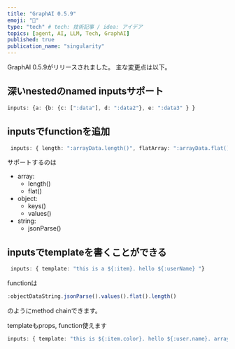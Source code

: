 ```yaml
---
title: "GraphAI 0.5.9"
emoji: "🤖"
type: "tech" # tech: 技術記事 / idea: アイデア
topics: [agent, AI, LLM, Tech, GraphAI]
published: true
publication_name: "singularity"
---
```


GraphAI 0.5.9がリリースされました。
主な変更点は以下。

## 深いnestedのnamed inputsサポート
```typescript
inputs: {a: {b: {c: [":data"], d: ":data2"}, e: ":data3" } }
```

## inputsでfunctionを追加
```typescript
 inputs: { length: ":arrayData.length()", flatArray: ":arrayData.flat()" }
```

サポートするのは
- array:
  - length()
  - flat()
- object:
  - keys()
  - values()
- string:
  - jsonParse()
  
## inputsでtemplateを書くことができる

```typescript
 inputs: { template: "this is a ${:item}. hello ${:userName} "}
```


functionは

```typescript
:objectDataString.jsonParse().values().flat().length()
```

のようにmethod chainできます。

templateもprops, function使えます

```typescript
inputs: { template: "this is ${:item.color}. hello ${:user.name}. array length is ${:arrayData.length()}"}
```

